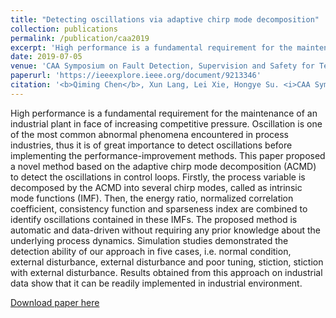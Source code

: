 ```yaml
---
title: "Detecting oscillations via adaptive chirp mode decomposition"
collection: publications
permalink: /publication/caa2019
excerpt: 'High performance is a fundamental requirement for the maintenance of an industrial plant in face of increasing competitive pressure. Oscillation is one of the most common abnormal phenomena encountered in process industries, thus it is of great importance to detect oscillations before implementing the performance-improvement methods. This paper proposed a novel method based on the adaptive chirp mode decomposition (ACMD) to detect the oscillations in control loops. Firstly, the process variable is decomposed by the ACMD into several chirp modes, called as intrinsic mode functions (IMF). Then, the energy ratio, normalized correlation coefficient, consistency function and sparseness index are combined to identify oscillations contained in these IMFs. The proposed method is automatic and data-driven without requiring any prior knowledge about the underlying process dynamics. Simulation studies demonstrated the detection ability of our approach in five cases, i.e. normal condition, external disturbance, external disturbance and poor tuning, stiction, stiction with external disturbance. Results obtained from this approach on industrial data show that it can be readily implemented in industrial environment.'
date: 2019-07-05
venue: 'CAA Symposium on Fault Detection, Supervision and Safety for Technical Processes (SAFEPROCESS) 2019'
paperurl: 'https://ieeexplore.ieee.org/document/9213346'
citation: '<b>Qiming Chen</b>, Xun Lang, Lei Xie, Hongye Su. <i>CAA Symposium on Fault Detection, Supervision and Safety for Technical Processes (SAFEPROCESS)</i>. (2019).'
---
```

High performance is a fundamental requirement for the maintenance of an industrial plant in face of increasing competitive pressure. Oscillation is one of the most common abnormal phenomena encountered in process industries, thus it is of great importance to detect oscillations before implementing the performance-improvement methods. This paper proposed a novel method based on the adaptive chirp mode decomposition (ACMD) to detect the oscillations in control loops. Firstly, the process variable is decomposed by the ACMD into several chirp modes, called as intrinsic mode functions (IMF). Then, the energy ratio, normalized correlation coefficient, consistency function and sparseness index are combined to identify oscillations contained in these IMFs. The proposed method is automatic and data-driven without requiring any prior knowledge about the underlying process dynamics. Simulation studies demonstrated the detection ability of our approach in five cases, i.e. normal condition, external disturbance, external disturbance and poor tuning, stiction, stiction with external disturbance. Results obtained from this approach on industrial data show that it can be readily implemented in industrial environment.

[Download paper here](https://ieeexplore.ieee.org/document/9213346)


